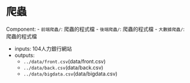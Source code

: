 爬蟲
=================================

Component: 
    - `前端爬蟲/`: 爬蟲的程式檔
    - `後端爬蟲/`: 爬蟲的程式檔
    - `大數據爬蟲/`: 爬蟲的程式檔

- inputs: 104人力銀行網站
- outputs:
    - `../data/front.csv`(data/front.csv)
    - `../data/back.csv`(data/back.csv)
    - `../data/bigdata.csv`(data/bigdata.csv)
